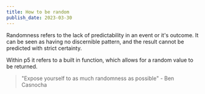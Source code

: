 ```yaml
---
title: How to be random
publish_date: 2023-03-30
---
```

Randomness refers to the lack of predictability in an event or it's outcome.  It can be seen as having no discernible pattern, and the result cannot be predicted with strict certainty. 

Within p5 it refers to a built in function, which allows for a random value to be returned.

> "Expose yourself to as much randomness as possible" - Ben Casnocha
